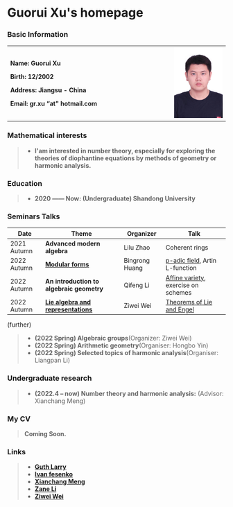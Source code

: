# Guorui Xu's homepage

### Basic Information

<table border="0">
  <tr>
    <td width="75%">
      <p><b>  Name: Guorui Xu </b></p> 
      <p><b>  Birth: 12/2002 </b></p>
      <p><b>  Address: Jiangsu - China </b></p>
      <p><b>  Email: gr.xu “at" hotmail.com </b></p>
    </td>
    <td width="25%">
      <img src="Photo.jpg" width="900%"> 
    </td>
  </tr>
</table>

### Mathematical interests

> + **I'am interested in number theory, especially for exploring the theories of diophantine equations by methods of geometry or harmonic analysis.**

### Education

> + **2020 —— Now: (Undergraduate) Shandong University**

### Seminars Talks

| Date | Theme | Organizer | Talk |
| --- | --- | --- | --- |
| 2021 Autumn | **Advanced modern algebra** | Lilu Zhao | Coherent rings |
| 2022 Autumn | [**Modular forms**](https://faculty.sdu.edu.cn/brhuang/zh_CN/zdylm/1477560/list/index.htm) | Bingrong Huang | [p-adic field](p_adic_field.pdf), Artin L-function |
| 2022 Autumn | **An introduction to algebraic geometry** | Qifeng Li | [Affine variety](Affine_Varieties.pdf), exercise on schemes |
| 2022 Autumn | [**Lie algebra and representations**](https://weiziwei-math.github.io/seminar/Lie/) | Ziwei Wei | [Theorems of Lie and Engel](Theorems_of_Lie_and_Engel.pdf) |

(further)

> + **(2022 Spring) Algebraic groups**(Organizer: Ziwei Wei)
> + **(2022 Spring) Arithmetic geometry**(Organiser: Hongbo Yin)  
> + **(2022 Spring) Selected topics of harmonic analysis**(Organiser: Liangpan Li)


### Undergraduate research

> + **(2022.4 – now) Number theory and harmonic analysis:** (Advisor: Xianchang Meng) 

### My CV
> **Coming Soon.**

### Links

> + [**Guth Larry**](https://math.mit.edu/~lguth/)
> + [**Ivan fesenko**](https://ivanfesenko.org/)
> + [**Xianchang Meng**](https://faculty.sdu.edu.cn/mengxianchang/en/index.htm)
> + [**Zane Li**](https://people.math.wisc.edu/~zkli/)
> + [**Ziwei Wei**](https://weiziwei-math.github.io/)
